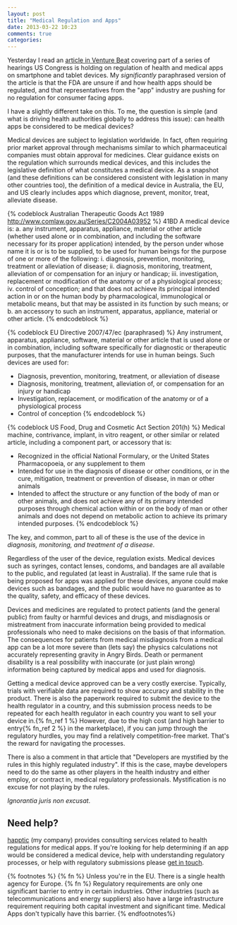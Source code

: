 ```yaml
---
layout: post
title: "Medical Regulation and Apps"
date: 2013-03-22 10:23
comments: true
categories:
---
```

Yesterday I read an [article in Venture Beat](http://venturebeat.com/2013/03/19/health-app-makers-to-feds-dithering-on-regulation-is-stifling-innovation/) covering part of a series of hearings US Congress is holding on regulation of health and medical apps on smartphone and tablet devices. My _significantly_ paraphrased version of the article is that the FDA are unsure if and how health apps should be regulated, and that representatives from the "app" industry are pushing for no regulation for consumer facing apps.

I have a slightly different take on this. To me, the question is simple (and what is driving health authorities globally to address this issue): can health apps be considered to be medical devices?

Medical devices are subject to legislation worldwide.  In fact, often requiring prior market approval through mechanisms similar to which pharmaceutical companies must obtain approval for medicines. Clear guidance exists on the regulation which surrounds medical devices, and this includes the legislative definition of what constitutes a medical device.  As a snapshot (and these definitions can be considered consistent with legislation in many other countries too), the definition of a medical device in Australia, the EU, and US clearly includes apps which diagnose, prevent, monitor, treat, alleviate disease.

{% codeblock Australian Therapeutic Goods Act 1989 http://www.comlaw.gov.au/Series/C2004A03952 %}
41BD A medical device is:
  a. any instrument, apparatus, appliance, material or other article (whether used alone or in combination, and including the software necessary for its proper application) intended, by the person under whose name it is or is to be supplied, to be used for human beings for the purpose of one or more of the following:
    i. diagnosis, prevention, monitoring, treatment or alleviation of disease;
    ii. diagnosis, monitoring, treatment, alleviation of or compensation for an injury or handicap;
    iii. investigation, replacement or modification of the anatomy or of a physiological process;
    iv. control of conception;
  and that does not achieve its principal intended action in or on the human body by pharmacological, immunological or metabolic means, but that may be assisted in its function by such means; or
  b. an accessory to such an instrument, apparatus, appliance, material or other article.
{% endcodeblock %}

{% codeblock EU Directive 2007/47/ec (paraphrased) %}
Any instrument, apparatus, appliance, software, material or other article that is used alone or in combination, including software specifically for diagnostic or therapeutic purposes, that the manufacturer intends for use in human beings. Such devices are used for:
 - Diagnosis, prevention, monitoring, treatment, or alleviation of disease
 - Diagnosis, monitoring, treatment, alleviation of, or compensation for an injury or handicap
 - Investigation, replacement, or modification of the anatomy or of a physiological process
 - Control of conception
{% endcodeblock %}

{% codeblock US Food, Drug and Cosmetic Act Section 201(h) %}
Medical machine, contrivance, implant, in vitro reagent, or other similar or related article, including a component part, or accessory that is:
 - Recognized in the official National Formulary, or the United States Pharmacopoeia, or any supplement to them
 - Intended for use in the diagnosis of disease or other conditions, or in the cure, mitigation, treatment or prevention of disease, in man or other animals
 - Intended to affect the structure or any function of the body of man or other animals, and does not achieve any of its primary intended purposes through chemical action within or on the body of man or other animals and does not depend on metabolic action to achieve its primary intended purposes.
{% endcodeblock %}

The key, and common, part to all of these is the use of the device in _diagnosis, monitoring, and treatment of a disease_.

Regardless of the user of the device, regulation exists. Medical devices such as syringes, contact lenses, condoms, and bandages are all available to the public, and regulated (at least in Australia). If the same rule that is being proposed for apps was applied for these devices, anyone could make devices such as bandages, and the public would have no guarantee as to the quality, safety, and efficacy of these devices.

Devices and medicines are regulated to protect patients (and the general public) from faulty or harmful devices and drugs, and misdiagnosis or mistreatment from inaccurate information being provided to medical professionals who need to make decisions on the basis of that information. The consequences for patients from medical misdiagnosis from a medical app can be a lot more severe than (lets say) the physics calculations not accurately representing gravity in Angry Birds. Death or permanent disability is a real possibility with inaccurate (or just plain wrong) information being captured by medical apps and used for diagnosis.

Getting a medical device approved can be a very costly exercise. Typically, trials with verifiable data are required to show accuracy and stability in the product. There is also the paperwork required to submit the device to the health regulator in a country, and this submission process needs to be repeated for each health regulator in each country you want to sell your device in.{% fn_ref 1 %} However, due to the high cost (and high barrier to entry{% fn_ref 2 %} in the marketplace), if you can jump through the regulatory hurdles, you may find a relatively competition-free market. That's the reward for navigating the processes.

There is also a comment in that article that "Developers are mystified by the rules in this highly regulated industry". If this is the case, maybe developers need to do the same as other players in the health industry and either employ, or contract in, medical regulatory professionals. Mystification is no excuse for not playing by the rules.

_Ignorantia juris non excusat_.

Need help?
----------

[happtic](http://happtic.com) (my company) provides consulting services related to health regulations for medical apps. If you're looking for help determining if an app would be considered a medical device, help with understanding regulatory processes, or help with regulatory submissions please [get in touch](mailto:contact@happtic.com).

{% footnotes %}
  {% fn %} Unless you're in the EU. There is a single health agency for Europe.
  {% fn %} Regulatory requirements are only one significant barrier to entry in certain industries. Other industries (such as telecommunications and energy suppliers) also have a large infrastructure requirement requiring both capital investment and significant time. Medical Apps don't typically have this barrier.
{% endfootnotes%}